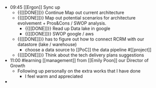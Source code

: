 - 09:45 [[Ergon]] Sync up
    - {{[[DONE]]}} Continue Map out current architecture
    - {{[[DONE]]}} Map out potential scenarios for architecture evolvement + Pros&Cons / SWOP analysis.
        - {{[[DONE]]}}  Read up Data lake in google
        - {{[[DONE]]}}  SWOP google / aws 
    - {{[[DONE]]}}  has to figure out how to connect RCRM with our datastore (lake / warehouse)
        - choose a data source to [[PoC]] the data pipeline #[[project]]
    - {{[[DONE]]}} Think about the tech delivery plans suggestions
- 11:00 #learning [[management]] from [[Emily Poon]] our Director of Growth
    - Following up personally on the extra works that I have done
        - I feel warm and appreciated
- 
